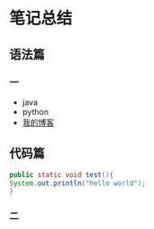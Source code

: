 # 笔记总结
## 语法篇
### 一
* java
* python
* [我的博客](http://www.baidu.com,"博客")
## 代码篇<br>
```java
public static void test(){
System.out.println("hello world");
}
```
### 二
